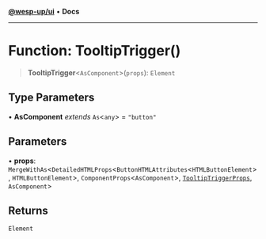 [**@wesp-up/ui**](../README.md) • **Docs**

---

# Function: TooltipTrigger()

> **TooltipTrigger**\<`AsComponent`\>(`props`): `Element`

## Type Parameters

• **AsComponent** _extends_ `As`\<`any`\> = `"button"`

## Parameters

• **props**: `MergeWithAs`\<`DetailedHTMLProps`\<`ButtonHTMLAttributes`\<`HTMLButtonElement`\>, `HTMLButtonElement`\>, `ComponentProps`\<`AsComponent`\>, [`TooltipTriggerProps`](../interfaces/TooltipTriggerProps.md), `AsComponent`\>

## Returns

`Element`
